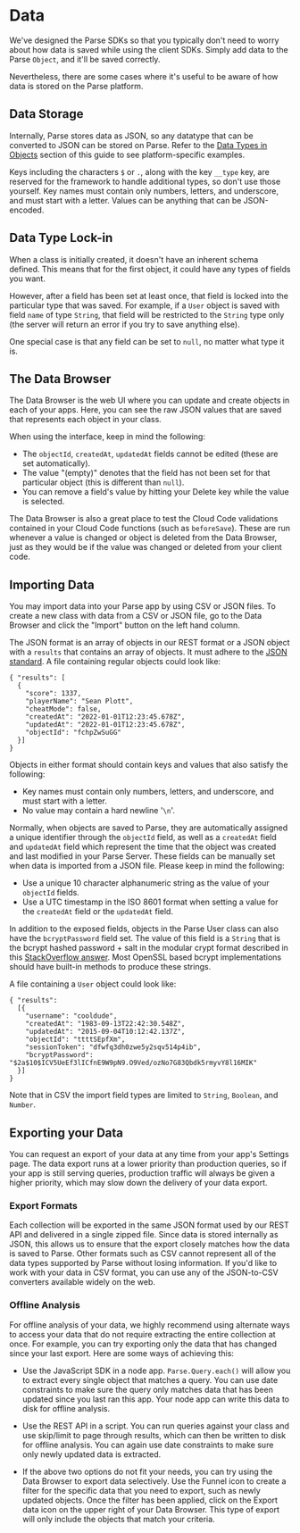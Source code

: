 # Data

We've designed the Parse SDKs so that you typically don't need to worry about how data is saved while using the client SDKs. Simply add data to the Parse `Object`, and it'll be saved correctly.

Nevertheless, there are some cases where it's useful to be aware of how data is stored on the Parse platform.

## Data Storage

Internally, Parse stores data as JSON, so any datatype that can be converted to JSON can be stored on Parse. Refer to the [Data Types in Objects](#data-types) section of this guide to see platform-specific examples.

Keys including the characters `$` or `.`, along with the key `__type` key, are reserved for the framework to handle additional types, so don't use those yourself. Key names must contain only numbers, letters, and underscore, and must start with a letter. Values can be anything that can be JSON-encoded.

## Data Type Lock-in

When a class is initially created, it doesn't have an inherent schema defined. This means that for the first object, it could have any types of fields you want.

However, after a field has been set at least once, that field is locked into the particular type that was saved. For example, if a `User` object is saved with field `name` of type `String`, that field will be restricted to the `String` type only (the server will return an error if you try to save anything else).

One special case is that any field can be set to `null`, no matter what type it is.

## The Data Browser

The Data Browser is the web UI where you can update and create objects in each of your apps. Here, you can see the raw JSON values that are saved that represents each object in your class.

When using the interface, keep in mind the following:

* The `objectId`, `createdAt`, `updatedAt` fields cannot be edited (these are set automatically).
* The value "(empty)" denotes that the field has not been set for that particular object (this is different than `null`).
* You can remove a field's value by hitting your Delete key while the value is selected.

The Data Browser is also a great place to test the Cloud Code validations contained in your Cloud Code functions (such as `beforeSave`). These are run whenever a value is changed or object is deleted from the Data Browser, just as they would be if the value was changed or deleted from your client code.

## Importing Data

You may import data into your Parse app by using CSV or JSON files. To create a new class with data from a CSV or JSON file, go to the Data Browser and click the "Import" button on the left hand column.

The JSON format is an array of objects in our REST format or a JSON object with a `results` that contains an array of objects. It must adhere to the [JSON standard](http://json.org/). A file containing regular objects could look like:

```jsonc
{ "results": [
  {
    "score": 1337,
    "playerName": "Sean Plott",
    "cheatMode": false,
    "createdAt": "2022-01-01T12:23:45.678Z",
    "updatedAt": "2022-01-01T12:23:45.678Z",
    "objectId": "fchpZwSuGG"
  }]
}
```

Objects in either format should contain keys and values that also satisfy the following:

* Key names must contain only numbers, letters, and underscore, and must start with a letter.
* No value may contain a hard newline '`\n`'.

Normally, when objects are saved to Parse, they are automatically assigned a unique identifier through the `objectId` field, as well as a `createdAt` field and `updatedAt` field which represent the time that the object was created and last modified in your Parse Server. These fields can be manually set when data is imported from a JSON file. Please keep in mind the following:

* Use a unique 10 character alphanumeric string as the value of your `objectId` fields.
* Use a UTC timestamp in the ISO 8601 format when setting a value for the `createdAt` field or the `updatedAt` field.

In addition to the exposed fields, objects in the Parse User class can also have the `bcryptPassword` field set. The value of this field is a `String` that is the bcrypt hashed password + salt in the modular crypt format described in this [StackOverflow answer](http://stackoverflow.com/a/5882472/1351961). Most OpenSSL based bcrypt implementations should have built-in methods to produce these strings.

A file containing a `User` object could look like:

```jsonc
{ "results":
  [{
    "username": "cooldude",
    "createdAt": "1983-09-13T22:42:30.548Z",
    "updatedAt": "2015-09-04T10:12:42.137Z",
    "objectId": "ttttSEpfXm",
    "sessionToken": "dfwfq3dh0zwe5y2sqv514p4ib",
    "bcryptPassword": "$2a$10$ICV5UeEf3lICfnE9W9pN9.O9Ved/ozNo7G83Qbdk5rmyvY8l16MIK"
  }]
}
```

Note that in CSV the import field types are limited to `String`, `Boolean`, and `Number`.

## Exporting your Data

You can request an export of your data at any time from your app's Settings page. The data export runs at a lower priority than production queries, so if your app is still serving queries, production traffic will always be given a higher priority, which may slow down the delivery of your data export.

### Export Formats

Each collection will be exported in the same JSON format used by our REST API and delivered in a single zipped file. Since data is stored internally as JSON, this allows us to ensure that the export closely matches how the data is saved to Parse. Other formats such as CSV cannot represent all of the data types supported by Parse without losing information. If you'd like to work with your data in CSV format, you can use any of the JSON-to-CSV converters available widely on the web.

### Offline Analysis

For offline analysis of your data, we highly recommend using alternate ways to access your data that do not require extracting the entire collection at once. For example, you can try exporting only the data that has changed since your last export. Here are some ways of achieving this:

* Use the JavaScript SDK in a node app. `Parse.Query.each()` will allow you to extract every single object that matches a query. You can use date constraints to make sure the query only matches data that has been updated since you last ran this app. Your node app can write this data to disk for offline analysis.

* Use the REST API in a script. You can run queries against your class and use skip/limit to page through results, which can then be written to disk for offline analysis. You can again use date constraints to make sure only newly updated data is extracted.

* If the above two options do not fit your needs, you can try using the Data Browser to export data selectively. Use the Funnel icon to create a filter for the specific data that you need to export, such as newly updated objects. Once the filter has been applied, click on the Export data icon on the upper right of your Data Browser. This type of export will only include the objects that match your criteria.
